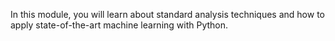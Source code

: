 In this module, you will learn about standard analysis techniques and how to apply state-of-the-art machine learning with Python.
